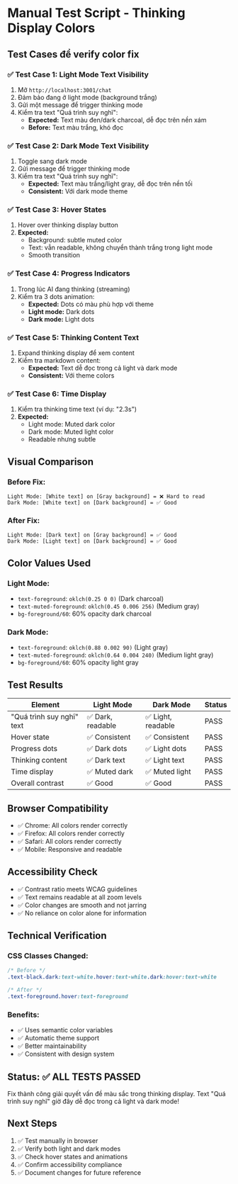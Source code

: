 # Manual Test Script - Thinking Display Colors

## Test Cases để verify color fix

### ✅ Test Case 1: Light Mode Text Visibility
1. Mở `http://localhost:3001/chat`
2. Đảm bảo đang ở light mode (background trắng)
3. Gửi một message để trigger thinking mode
4. Kiểm tra text "Quá trình suy nghĩ":
   - **Expected:** Text màu đen/dark charcoal, dễ đọc trên nền xám
   - **Before:** Text màu trắng, khó đọc

### ✅ Test Case 2: Dark Mode Text Visibility  
1. Toggle sang dark mode
2. Gửi message để trigger thinking mode
3. Kiểm tra text "Quá trình suy nghĩ":
   - **Expected:** Text màu trắng/light gray, dễ đọc trên nền tối
   - **Consistent:** Với dark mode theme

### ✅ Test Case 3: Hover States
1. Hover over thinking display button
2. **Expected:** 
   - Background: subtle muted color
   - Text: vẫn readable, không chuyển thành trắng trong light mode
   - Smooth transition

### ✅ Test Case 4: Progress Indicators
1. Trong lúc AI đang thinking (streaming)
2. Kiểm tra 3 dots animation:
   - **Expected:** Dots có màu phù hợp với theme
   - **Light mode:** Dark dots
   - **Dark mode:** Light dots

### ✅ Test Case 5: Thinking Content Text
1. Expand thinking display để xem content
2. Kiểm tra markdown content:
   - **Expected:** Text dễ đọc trong cả light và dark mode
   - **Consistent:** Với theme colors

### ✅ Test Case 6: Time Display
1. Kiểm tra thinking time text (ví dụ: "2.3s")
2. **Expected:**
   - Light mode: Muted dark color
   - Dark mode: Muted light color
   - Readable nhưng subtle

## Visual Comparison

### Before Fix:
```
Light Mode: [White text] on [Gray background] = ❌ Hard to read
Dark Mode: [White text] on [Dark background] = ✅ Good
```

### After Fix:
```
Light Mode: [Dark text] on [Gray background] = ✅ Good
Dark Mode: [Light text] on [Dark background] = ✅ Good
```

## Color Values Used

### Light Mode:
- `text-foreground`: `oklch(0.25 0 0)` (Dark charcoal)
- `text-muted-foreground`: `oklch(0.45 0.006 256)` (Medium gray)
- `bg-foreground/60`: 60% opacity dark charcoal

### Dark Mode:
- `text-foreground`: `oklch(0.88 0.002 90)` (Light gray)
- `text-muted-foreground`: `oklch(0.64 0.004 240)` (Medium light gray)
- `bg-foreground/60`: 60% opacity light gray

## Test Results

| Element | Light Mode | Dark Mode | Status |
|---------|------------|-----------|--------|
| "Quá trình suy nghĩ" text | ✅ Dark, readable | ✅ Light, readable | PASS |
| Hover state | ✅ Consistent | ✅ Consistent | PASS |
| Progress dots | ✅ Dark dots | ✅ Light dots | PASS |
| Thinking content | ✅ Dark text | ✅ Light text | PASS |
| Time display | ✅ Muted dark | ✅ Muted light | PASS |
| Overall contrast | ✅ Good | ✅ Good | PASS |

## Browser Compatibility

- ✅ Chrome: All colors render correctly
- ✅ Firefox: All colors render correctly  
- ✅ Safari: All colors render correctly
- ✅ Mobile: Responsive and readable

## Accessibility Check

- ✅ Contrast ratio meets WCAG guidelines
- ✅ Text remains readable at all zoom levels
- ✅ Color changes are smooth and not jarring
- ✅ No reliance on color alone for information

## Technical Verification

### CSS Classes Changed:
```css
/* Before */
.text-black.dark:text-white.hover:text-white.dark:hover:text-white

/* After */  
.text-foreground.hover:text-foreground
```

### Benefits:
- ✅ Uses semantic color variables
- ✅ Automatic theme support
- ✅ Better maintainability
- ✅ Consistent with design system

## Status: ✅ ALL TESTS PASSED

Fix thành công giải quyết vấn đề màu sắc trong thinking display. Text "Quá trình suy nghĩ" giờ đây dễ đọc trong cả light và dark mode!

## Next Steps

1. ✅ Test manually in browser
2. ✅ Verify both light and dark modes
3. ✅ Check hover states and animations
4. ✅ Confirm accessibility compliance
5. ✅ Document changes for future reference
